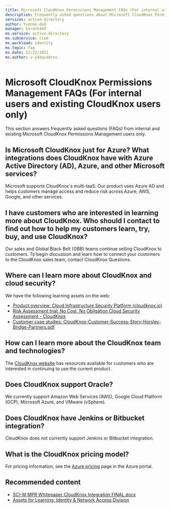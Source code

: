 ```yaml
---
title: Microsoft CloudKnox Permissions Management FAQs (For internal users and existing CloudKnox users)
description: Frequently asked questions about Microsoft CloudKnox Permissions Management
services: active-directory
author: Yvonne-deQ
manager: karenh444
ms.service: active-directory
ms.subservice: ciem
ms.workload: identity
ms.topic: faq
ms.date: 12/22/2021
ms.author: v-ydequadros
---
```


# Microsoft CloudKnox Permissions Management FAQs (For internal users and existing CloudKnox users only)

This section answers frequently asked questions (FAQs) from internal and existing Microsoft CloudKnox Permissions Management users only.

## Is Microsoft CloudKnox just for Azure? What integrations does CloudKnox have with Azure Active Directory (AD), Azure, and other Microsoft services?

Microsoft supports CloudKnox's multi-IaaS. Our product uses Azure AD and helps customers manage access and reduce risk across Azure, AWS, Google, and other services.  

## I have customers who are interested in learning more about CloudKnox. Who should I contact to find out how to help my customers learn, try, buy, and use CloudKnox? 

Our sales and Global Black Belt (GBB) teams continue selling CloudKnox to customers. To begin discussion and learn how to connect your customers to the CloudKnox sales team, contact CloudKnox Questions.

## Where can I learn more about CloudKnox and cloud security?

We have the following learning assets on the web:

- [Product overview: Cloud Infrastructure Security Platform (cloudknox.io)](https://nam06.safelinks.protection.outlook.com/?url=https%3A%2F%2Fcloudknox.io%2Fproducts-solutions%2F&data=04%7C01%7Cstevebal%40microsoft.com%7Ca98b4790ed7146eca57208d988ee444f%7C72f988bf86f141af91ab2d7cd011db47%7C1%7C0%7C637691379216326312%7CUnknown%7CTWFpbGZsb3d8eyJWIjoiMC4wLjAwMDAiLCJQIjoiV2luMzIiLCJBTiI6Ik1haWwiLCJXVCI6Mn0%3D%7C1000&sdata=6ullyIooctrv795SAt4VLteRAIcMUrez7Hs00zLScfY%3D&reserved=0)
- [Risk Assessment trial: No Cost, No Obligation Cloud Security Assessment - CloudKnox](https://nam06.safelinks.protection.outlook.com/?url=https%3A%2F%2Fcloudknox.io%2Frisk-assessment%2F&data=04%7C01%7Cstevebal%40microsoft.com%7Ca98b4790ed7146eca57208d988ee444f%7C72f988bf86f141af91ab2d7cd011db47%7C1%7C0%7C637691379216336270%7CUnknown%7CTWFpbGZsb3d8eyJWIjoiMC4wLjAwMDAiLCJQIjoiV2luMzIiLCJBTiI6Ik1haWwiLCJXVCI6Mn0%3D%7C1000&sdata=9hluz9JOhE%2BQ2XypUzaYu1erEbhVbd80QPNUtrXGp9g%3D&reserved=0)
- [Customer case studies: CloudKnox-Customer-Success-Story-Horsley-Bridge-Partners.pdf](https://nam06.safelinks.protection.outlook.com/?url=https%3A%2F%2Fcloudknox.io%2Fwp-content%2Fuploads%2F2019%2F12%2FCloudKnox-Customer-Success-Story-Horsley-Bridge-Partners.pdf&data=04%7C01%7Cstevebal%40microsoft.com%7Ca98b4790ed7146eca57208d988ee444f%7C72f988bf86f141af91ab2d7cd011db47%7C1%7C0%7C637691379216336270%7CUnknown%7CTWFpbGZsb3d8eyJWIjoiMC4wLjAwMDAiLCJQIjoiV2luMzIiLCJBTiI6Ik1haWwiLCJXVCI6Mn0%3D%7C1000&sdata=omFhGtkTrpnskXLrSI1kI4zeHvTq1Rw7D0wMaLNeuHE%3D&reserved=0)

## How can I learn more about the CloudKnox team and technologies?

The [CloudKnox website](https://nam06.safelinks.protection.outlook.com/?url=https%3A%2F%2Fcloudknox.io%2Fwp-content%2Fuploads%2F2019%2F12%2FCloudKnox-Customer-Success-Story-Horsley-Bridge-Partners.pdf&data=04%7C01%7Cstevebal%40microsoft.com%7Ca98b4790ed7146eca57208d988ee444f%7C72f988bf86f141af91ab2d7cd011db47%7C1%7C0%7C637691379216326312%7CUnknown%7CTWFpbGZsb3d8eyJWIjoiMC4wLjAwMDAiLCJQIjoiV2luMzIiLCJBTiI6Ik1haWwiLCJXVCI6Mn0%3D%7C1000&sdata=D%2BIHpRNqA2d92rMn6RhOdo3LSXcSH7U4XxWUV9iqBXI%3D&reserved=0) has resources available for customers who are interested in continuing to use the current product.

## Does CloudKnox support Oracle?

We currently support Amazon Web Services (AWS), Google Cloud Platform (GCP), Microsoft Azure, and VMware (vSphere).

## Does CloudKnox have Jenkins or Bitbucket integration?  

CloudKnox does not currently support Jenkins or Bitbucket integration.

## What is the CloudKnox pricing model?

For pricing information, see the [Azure pricing](https://azure.microsoft.com/pricing) page in the Azure portal.  

## Recommended content

- [SCI-M MPR Whitepaper CloudKnox Integration FINAL.docx](https://microsoft-my.sharepoint.com/:w:/p/kamurphy/ERHhzFpHjEpIqKjxDx6M_WUBk19tFY6DyxC58tQMXkKn-Q?e=QlruFS)
- [Assets for Learning: Identity & Network Access Division](https://microsoft.sharepoint.com/teams/activedirectory/Active%20Directory%20Doc%20Library/Forms/AllItems.aspx?id=%2Fteams%2Factivedirectory%2FActive%20Directory%20Doc%20Library%2FCloudKnox%2FAssets%20for%20Learning&viewid=03b0247d%2D981b%2D46e6%2D8d18%2D9dfbbbd66353)

<!---## Next steps--->